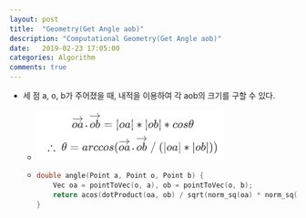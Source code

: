 ```yaml
---
layout: post
title:  "Geometry(Get Angle aob)"
description: "Computational Geometry(Get Angle aob)"
date:   2019-02-23 17:05:00
categories: Algorithm
comments: true
---
```

* 세 점 a, o, b가 주어졌을 때, 내적을 이용하여 각 aob의 크기를 구할 수 있다.

  * ![Get Angle aob](../../assets/Algorithm/12.PNG)

  * ```c++
    double angle(Point a, Point o, Point b) {
        Vec oa = pointToVec(o, a), ob = pointToVec(o, b);
        return acos(dotProduct(oa, ob) / sqrt(norm_sq(oa) * norm_sq(ob)));
    }
    ```